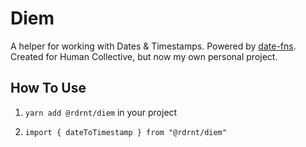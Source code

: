 # Diem

A helper for working with Dates & Timestamps. Powered by [date-fns](https://date-fns.org/). Created for Human Collective, but now my own personal project.

## How To Use

1. `yarn add @rdrnt/diem` in your project

2. `import { dateToTimestamp } from "@rdrnt/diem"`
